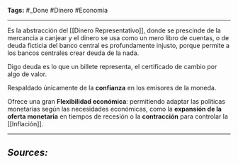 **Tags:** #_Done 
#Dinero #Economía  
- - -
Es la abstracción del [[Dinero Representativo]], donde se prescinde de la mercancia a canjear y el dinero se usa como un mero libro de cuentas, o de deuda ficticia del banco central  es profundamente injusto, porque permite a los bancos centrales crear deuda de la nada.

Digo deuda es lo que un billete representa, el certificado de cambio por algo de valor.

Respaldado únicamente de la **confianza** en los emisores de la moneda.

Ofrece una gran **Flexibilidad económica**: permitiendo adaptar las políticas monetarias según las necesidades económicas, como la **expansión de la oferta monetaria** en tiempos de recesión o la **contracción** para controlar la [[Inflación]].

- - - 
## ***Sources:***